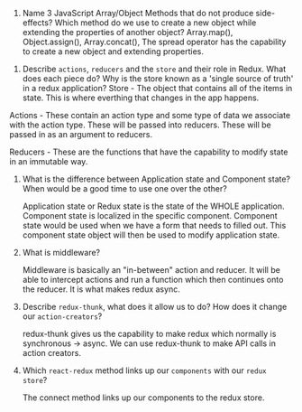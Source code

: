 1.  Name 3 JavaScript Array/Object Methods that do not produce side-effects? Which method do we use to create a new object while extending the properties of another object?
    Array.map(), Object.assign(), Array.concat(),
    The spread operator has the capability to create a new object and extending properties.

1)  Describe `actions`, `reducers` and the `store` and their role in Redux. What does each piece do? Why is the store known as a 'single source of truth' in a redux application?
    Store - The object that contains all of the items in state. This is where everthing that changes in the app happens.

Actions - These contain an action type and some type of data we associate with the action type. These will be passed into reducers. These will be passed in as an argument to reducers.

Reducers - These are the functions that have the capability to modify state in an immutable way.

1.  What is the difference between Application state and Component state? When would be a good time to use one over the other?

    Application state or Redux state is the state of the WHOLE application. Component state is localized in the specific component. Component state would be used when we have a form that needs to filled out. This component state object will then be used to modify application state.

1.  What is middleware?

    Middleware is basically an "in-between" action and reducer. It will be able to intercept actions and run a function which then continues onto the reducer. It is what makes redux async.

1.  Describe `redux-thunk`, what does it allow us to do? How does it change our `action-creators`?

    redux-thunk gives us the capability to make redux which normally is synchronous -> async. We can use redux-thunk to make API calls in action creators.

1.  Which `react-redux` method links up our `components` with our `redux store`?

    The connect method links up our components to the redux store.
